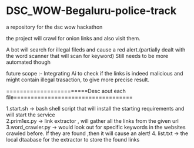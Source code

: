 # DSC_WOW-Begaluru-police-track
a repository for the dsc wow hackathon

the project will crawl for onion links and also visit them. 

A bot will search for illegal fileds and cause a red alert.(partially dealt with the word scanner that will scan for keyword)
Still needs to be more automated though

future scope :- Integrating Ai to check if the links is indeed malicious and might contain illegal trasaction, to give more precise result.


========================Desc aout each file===================================

1.start.sh -> bash shell script that will install the starting requirements and will start the service  
2.prim1ex.py -> link extractor , will gather all the links from the given url  
3.word_crawler.py -> would look out for specific keywords in the websites crawled before. If they are found ,then it will cause an alert!
4. list.txt -> the local dtaabase for the extractor to store the found links 

